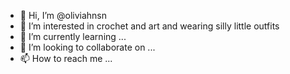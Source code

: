 - 👋 Hi, I’m @oliviahnsn
- 👀 I’m interested in crochet and art and wearing silly little outfits
- 🌱 I’m currently learning ...
- 💞️ I’m looking to collaborate on ...
- 📫 How to reach me ... 

<!---
oliviahnsn/oliviahnsn is a ✨ special ✨ repository because its `README.md` (this file) appears on your GitHub profile.
You can click the Preview link to take a look at your changes.
--->
